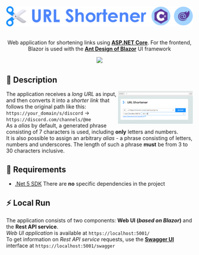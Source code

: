 <h1 align="center">
 <p align="center">
   <img alt="Logo" src="img/banner.svg" />
 </p>
 </h1>

<div align="center">
 
 Web application for shortening links using **[ASP.NET Core][1]**. For the frontend, Blazor is used with the **[Ant Design of Blazor][2]** UI framework  
 
 ![](https://img.shields.io/github/workflow/status/temicch/UrlShortener/.NET/master?style=flat-square)
</div>
 
## :blue_book: Description

<img alt="Preview" align="right" src="img/preview-0.png" width="40%" />

The application receives a *long URL* as input, and then converts it into a *shorter link* that follows the original path like this:  
`https://your_domain/s/discord` -> `https://discord.com/channels/@me`  
As a *alias* by default, a generated phrase consisting of 7 characters is used, including **only** letters and numbers.  
It is also possible to assign an arbitrary *alias* - a phrase consisting of letters, numbers and underscores. The length of such a phrase **must** be from 3 to 30 characters inclusive.

## :name_badge: Requirements

 - [.Net 5 SDK](https://dotnet.microsoft.com/download/dotnet/5.0)
There are **no** specific dependencies in the project

## :zap: Local Run

The application consists of two components: **Web UI (*based on Blazor*)** and the **Rest API service**.  
*Web UI application* is available at `https://localhost:5001/`  
To get information on *Rest API service* requests, use the **[Swagger UI][3]** interface at `https://localhost:5001/swagger`  

[1]: https://docs.microsoft.com/en-us/dotnet/core/dotnet-five
[2]: https://antblazor.com/
[3]: https://github.com/domaindrivendev/Swashbuckle.AspNetCore
